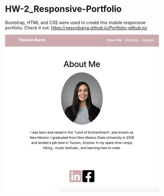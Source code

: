 # HW-2_Responsive-Portfolio

Bootstrap, HTML and CSS were used to create this mobile responsive portfolio.
Check it out: https://yessyibarra.github.io/Portfolio-github.io/

![](images/screenshot.png)




